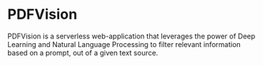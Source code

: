 # PDFVision
PDFVision is a serverless web-application that leverages the power of Deep Learning and Natural Language Processing to filter relevant information based on a prompt, out of a given text source.
